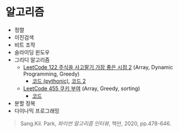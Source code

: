 # 알고리즘



* 정렬 
* 이진검색 
* 비트 조작 
* 슬라이딩 윈도우 
* 그리디 알고리즘 
  * [LeetCode 122 주식을 사고팔기 가장 좋은 시점 2](https://leetcode.com/problems/best-time-to-buy-and-sell-stock-ii/) (Array, Dynamic Programming, Greedy)
    - [코드 (pythonic)](https://github.com/chokwonsik/Coding_Interview/blob/main/Algorithm/21_Greedy-Algorithm/78_122_Best-Time-to-Buy-and-Sell-Stock-II/78_122_pythonic.py),
      [코드 2](https://github.com/chokwonsik/Coding_Interview/blob/main/Algorithm/21_Greedy-Algorithm/78_122_Best-Time-to-Buy-and-Sell-Stock-II/78_122.py)
  * [LeetCode 455 쿠키 부여](https://leetcode.com/problems/assign-cookies/) (Array, Greedy, sorting)
    * [코드](https://github.com/chokwonsik/Coding_Interview/blob/main/Algorithm/21_Greedy-Algorithm/82_455_Assign-Cookies/82_455.py)
* 분할 정복 
* 다이나믹 프로그래밍
>Sang.Kil. Park, _파이썬 알고리즘 인터뷰_, 책만, 2020, pp.478-646.